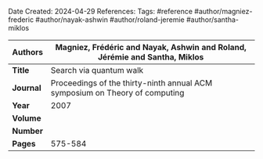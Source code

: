Date Created: 2024-04-29
References: 
Tags: #reference #author/magniez-frederic #author/nayak-ashwin #author/roland-jeremie #author/santha-miklos

| **Authors** | Magniez, Frédéric and Nayak, Ashwin and Roland, Jérémie and Santha, Miklos  |
| ----------- | --------------------------------------------------------------------------- |
| **Title**   | Search via quantum walk                                                     |
| **Journal** | Proceedings of the thirty-ninth annual ACM symposium on Theory of computing |
| **Year**    | 2007                                                                        |
| **Volume**  |                                                                             |
| **Number**  |                                                                             |
| **Pages**   | 575-584                                                                     |
